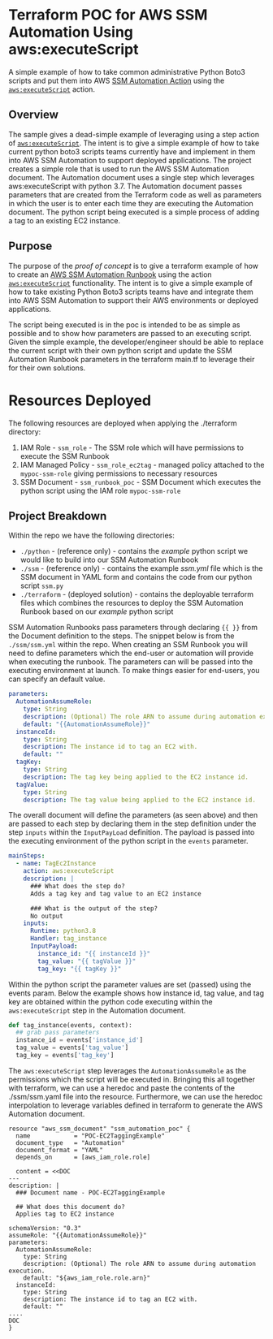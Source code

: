 # Terraform POC for AWS SSM Automation Using aws:executeScript

A simple example of how to take common administrative Python Boto3 scripts and put them into AWS [SSM Automation Action](https://docs.aws.amazon.com/systems-manager/latest/userguide/automation-actions.html) using the [`aws:executeScript`](https://docs.aws.amazon.com/systems-manager/latest/userguide/automation-action-executeScript.html) action.

## Overview

The sample gives a dead-simple example of leveraging  using a step action of [`aws:executeScript`](https://docs.aws.amazon.com/systems-manager/latest/userguide/automation-action-executeScript.html). The intent is to give a simple example of how to take current python boto3 scripts teams currently have and implement in them into AWS SSM Automation to support deployed applications. The project creates a simple role that is used to run the AWS SSM Automation document. The Automation document uses a single step which leverages aws:executeScript with python 3.7. The Automation document passes parameters that are created from the Terraform code as well as parameters in which the user is to enter each time they are executing the Automation document. The python script being executed is a simple process of adding a tag to an existing EC2 instance.

## Purpose

The purpose of the *proof of concept* is to give a terraform example of how to create an [AWS SSM Automation Runbook](https://docs.aws.amazon.com/systems-manager/latest/userguide/systems-manager-automation.html) using the action [`aws:executeScript`](https://docs.aws.amazon.com/systems-manager/latest/userguide/automation-action-executeScript.html) functionality. The intent is to give a simple example of how to take existing Python Boto3 scripts teams have and integrate them into AWS SSM Automation to support their AWS environments or deployed applications.

The script being executed is in the poc is intended to be as simple as possible and to show how parameters are passed to an executing script. Given the simple example, the developer/engineer should be able to replace the current script with their own python script and update the SSM Automation Runbook parameters in the terraform main.tf to leverage their for their own solutions.

# Resources Deployed

The following resources are deployed when applying the ./terraform directory:

1. IAM Role - `ssm_role` - The SSM role which will have permissions to execute the SSM Runbook
2. IAM Managed Policy - `ssm_role_ec2tag` - managed policy attached to the `mypoc-ssm-role` giving permissions to necessary resources
3. SSM Document - `ssm_runbook_poc` - SSM Document which executes the python script using the IAM role `mypoc-ssm-role`

## Project Breakdown

Within the repo we have the following directories:

* `./python` - (reference only) - contains the *example* python script we would like to build into our SSM Automation Runbook
* `./ssm` - (reference only) - contains the example *ssm.yml* file which is the SSM document in YAML form and contains the code from our python script `ssm.py`
* `./terraform` - (deployed solution) - contains the deployable terraform files which combines the resources to deploy the SSM Automation Runbook based on our *example* python script

SSM Automation Runbooks pass parameters through declaring `{{ }}` from the Document definition to the steps. The snippet below is from the `./ssm/ssm.yml` within the repo. When creating an SSM Runbook you will need to define parameters which the end-user or automation will provide when executing the runbook. The parameters can will be passed into the executing environment at launch. To make things easier for end-users, you can specify an default value.

```yml
parameters:
  AutomationAssumeRole:
    type: String
    description: (Optional) The role ARN to assume during automation execution.
    default: "{{AutomationAssumeRole}}"
  instanceId:
    type: String
    description: The instance id to tag an EC2 with.
    default: ""
  tagKey:
    type: String
    description: The tag key being applied to the EC2 instance id.
  tagValue:
    type: String
    description: The tag value being applied to the EC2 instance id.
```

The overall document will define the parameters (as seen above) and then are passed to each step by declaring them in the step definition under the step `inputs` within the `InputPayLoad` definition. The payload is passed into the executing environment of the python script in the `events` parameter.

```yml
mainSteps:
  - name: TagEc2Instance
    action: aws:executeScript
    description: |
      ### What does the step do?
      Adds a tag key and tag value to an EC2 instance

      ### What is the output of the step?
      No output
    inputs:
      Runtime: python3.8
      Handler: tag_instance
      InputPayload:
        instance_id: "{{ instanceId }}"
        tag_value: "{{ tagValue }}"
        tag_key: "{{ tagKey }}"
```

Within the python script the parameter values are set (passed) using the events param. Below the example shows how instance id, tag value, and tag key are obtained within the python code executing within the `aws:executeScript` step in the Automation document.

```python
def tag_instance(events, context):
  ## grab pass parameters
  instance_id = events['instance_id']
  tag_value = events['tag_value']
  tag_key = events['tag_key']
```

The `aws:executeScript` step leverages the `AutomationAssumeRole` as the permissions which the script will be executed in. Bringing this all together with terraform, we can use a heredoc and paste the contents of the ./ssm/ssm.yaml file into the resource. Furthermore, we can use the heredoc interpolation to leverage variables defined in terraform to generate the AWS Automation document.

```hcl
resource "aws_ssm_document" "ssm_automation_poc" {
  name            = "POC-EC2TaggingExample"
  document_type   = "Automation"
  document_format = "YAML"
  depends_on      = [aws_iam_role.role]

  content = <<DOC
---
description: |
  ### Document name - POC-EC2TaggingExample

  ## What does this document do?
  Applies tag to EC2 instance

schemaVersion: "0.3"
assumeRole: "{{AutomationAssumeRole}}"
parameters:
  AutomationAssumeRole:
    type: String
    description: (Optional) The role ARN to assume during automation execution.
    default: "${aws_iam_role.role.arn}"
  instanceId:
    type: String
    description: The instance id to tag an EC2 with.
    default: ""
....
DOC
}
```
